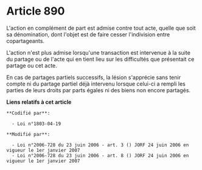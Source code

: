 # Article 890

L'action en complément de part est admise contre tout acte, quelle que soit sa dénomination, dont l'objet est de faire cesser
l'indivision entre copartageants.

L'action n'est plus admise lorsqu'une transaction est intervenue à la suite du partage ou de l'acte qui en tient lieu sur les
difficultés que présentait ce partage ou cet acte.

En cas de partages partiels successifs, la lésion s'apprécie sans tenir compte ni du partage partiel déjà intervenu lorsque
celui-ci a rempli les parties de leurs droits par parts égales ni des biens non encore partagés.

**Liens relatifs à cet article**

	**Codifié par**:

	  - Loi n°1803-04-19

	**Modifié par**:

	  - Loi n°2006-728 du 23 juin 2006 - art. 3 () JORF 24 juin 2006 en vigueur le 1er janvier 2007
	  - Loi n°2006-728 du 23 juin 2006 - art. 8 () JORF 24 juin 2006 en vigueur le 1er janvier 2007
